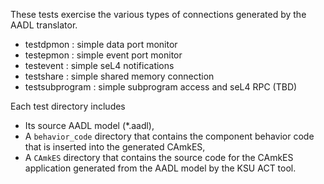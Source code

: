 These tests exercise the various types of connections
generated by the AADL translator.

- testdpmon  : simple data port monitor
- testepmon  : simple event port monitor
- testevent  : simple seL4 notifications
- testshare  : simple shared memory connection
- testsubprogram : simple subprogram access and seL4 RPC (TBD)

Each test directory includes

- Its source AADL model (*.aadl),
- A `behavior_code` directory that contains the component behavior code that is inserted into the generated CAmkES,
- A `CAmkES` directory that contains the source code for the CAmkES application generated from the AADL model by the KSU ACT tool.
